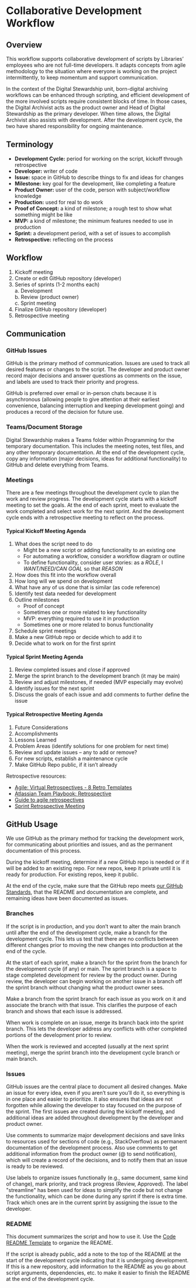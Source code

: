 # Collaborative Development Workflow

## Overview 

This workflow supports collaborative development of scripts by Libraries’ employees who are not full-time developers. 
It adapts concepts from agile methodology to the situation where everyone is working on the project intermittently, 
to keep momentum and support communication. 

In the context of the Digital Stewardship unit, born-digital archiving workflows can be enhanced through scripting, 
and efficient development of the more involved scripts require consistent blocks of time. 
In those cases, the Digital Archivist acts as the product owner and Head of Digital Stewardship as the primary developer. 
When time allows, the Digital Archivist also assists with development. 
After the development cycle, the two have shared responsibility for ongoing maintenance. 

## Terminology 

- **Development Cycle:** period for working on the script, kickoff through retrospective 
- **Developer:** writer of code 
- **Issue:** space in GitHub to describe things to fix and ideas for changes 
- **Milestone:** key goal for the development, like completing a feature 
- **Product Owner:** user of the code, person with subject/workflow knowledge 
- **Production:** used for real to do work 
- **Proof of Concept:** a kind of milestone; a rough test to show what something might be like 
- **MVP:** a kind of milestone; the minimum features needed to use in production 
- **Sprint:** a development period, with a set of issues to accomplish 
- **Retrospective:** reflecting on the process 

## Workflow

1. Kickoff meeting 
2. Create or edit GitHub repository (developer) 
3. Series of sprints (1-2 months each)  
    a. Development   
    b. Review (product owner)  
    c. Sprint meeting
4. Finalize GitHub repository (developer) 
5. Retrospective meeting 

## Communication 

### GitHub Issues 

GitHub is the primary method of communication. 
Issues are used to track all desired features or changes to the script.
The developer and product owner record major decisions and answer questions as comments on the issue, 
and labels are used to track their priority and progress. 

GitHub is preferred over email or in-person chats because it is asynchronous 
(allowing people to give attention at their earliest convenience, balancing interruption and keeping development going) 
and produces a record of the decision for future use. 

### Teams/Document Storage 

Digital Stewardship makes a Teams folder within Programming for the temporary documentation. 
This includes the meeting notes, test files, and any other temporary documentation.
At the end of the development cycle, copy any information (major decisions, ideas for additional functionality) to GitHub 
and delete everything from Teams. 

### Meetings 

There are a few meetings throughout the development cycle to plan the work and review progress.
The development cycle starts with a kickoff meeting to set the goals. 
At the end of each sprint, meet to evaluate the work completed and select work for the next sprint. 
And the development cycle ends with a retrospective meeting to reflect on the process.

#### Typical Kickoff Meeting Agenda

1. What does the script need to do  
   - Might be a new script or adding functionality to an existing one
   - For automating a workflow, consider a workflow diagram or outline
   - To define functionality, consider user stories: as a _ROLE_, I _WANT/NEED/CAN GOAL_ so that _REASON_
2. How does this fit into the workflow overall
3. How long will we spend on development 
4. What have any of us done that is similar (as code reference) 
5. Identify test data needed for development 
6. Outline milestones  
   - Proof of concept 
   - Sometimes one or more related to key functionality 
   - MVP: everything required to use it in production 
   - Sometimes one or more related to bonus functionality
7. Schedule sprint meetings
8. Make a new GitHub repo or decide which to add it to
9. Decide what to work on for the first sprint

#### Typical Sprint Meeting Agenda 

1. Review completed issues and close if approved 
2. Merge the sprint branch to the development branch (it may be main) 
3. Review and adjust milestones, if needed (MVP especially may evolve) 
4. Identify issues for the next sprint 
5. Discuss the goals of each issue and add comments to further define the issue

#### Typical Retrospective Meeting Agenda 

1. Future Considerations 
2. Accomplishments 
3. Lessons Learned 
4. Problem Areas (identify solutions for one problem for next time) 
5. Review and update issues – any to add or remove? 
6. For new scripts, establish a maintenance cycle 
7. Make GitHub Repo public, if it isn’t already 

Retrospective resources:
- [Agile: Virtual Retrospectives - 8 Retro Templates](https://www.linkedin.com/pulse/agile-virtual-retrospectives-8-retro-templates-you-elaine)
- [Atlassian Team Playbook: Retrospective](https://www.atlassian.com/team-playbook/plays/retrospective)
- [Guide to agile retrospectives](https://www.aha.io/roadmapping/guide/agile/what-is-an-agile-retrospective)   
- [Sprint Retrospective Meeting](https://blog.trello.com/sprint-retrospective-meeting)

## GitHub Usage 

We use GitHub as the primary method for tracking the development work, for communicating about priorities and issues, 
and as the permanent documentation of this process.

During the kickoff meeting, determine if a new GitHub repo is needed or if it will be added to an existing repo. 
For new repos, keep it private until it is ready for production. 
For existing repos, keep it public. 

At the end of the cycle, make sure that the GitHub repo meets [our GitHub Standards](Repository_Standard.md), 
that the README and documentation are complete, and remaining ideas have been documented as issues. 

### Branches 

If the script is in production, and you don’t want to alter the main branch until after the end of the development cycle, 
make a branch for the development cycle. 
This lets us test that there are no conflicts between different changes prior to moving the new changes into production at the end of the cycle.

At the start of each sprint, make a branch for the sprint from the branch for the development cycle (if any) or main. 
The sprint branch is a space to stage completed development for review by the product owner. 
During review, the developer can begin working on another issue in a branch off the sprint branch without changing what the product owner sees.  

Make a branch from the sprint branch for each issue as you work on it and associate the branch with that issue. 
This clarifies the purpose of each branch and shows that each issue is addressed.  

When work is complete on an issue, merge its branch back into the sprint branch. 
This lets the developer address any conflicts with other completed portions of the development prior to review. 

When the work is reviewed and accepted (usually at the next sprint meeting), 
merge the sprint branch into the development cycle branch or main branch. 

### Issues 

GitHub issues are the central place to document all desired changes. 
Make an issue for every idea, even if you aren’t sure you’ll do it, so everything is in one place and easier to prioritize. 
It also ensures that ideas are not forgotten while allowing the developer to stay focused on the purpose of the sprint. 
The first issues are created during the kickoff meeting, 
and additional ideas are added throughout development by the developer and product owner.  

Use comments to summarize major development decisions and save links to resources used for sections of code (e.g., StackOverflow) as permanent documentation of the development process. 
Also use comments to get additional information from the product owner (@ to send notification), 
which will create a record of the decisions, and to notify them that an issue is ready to be reviewed. 

Use labels to organize issues functionally (e.g., same document, same kind of change), mark priority, and track progress (Review, Approved). 
The label "streamline" has been used for ideas to simplify the code but not change the functionality, which can be done during any sprint if there is extra time.
Track which ones are in the current sprint by assigning the issue to the developer.

### README 

This document summarizes the script and how to use it.
Use the [Code README Template](Code_README_Standard.md) to organize the README.  

If the script is already public, add a note to the top of the README at the start of the development cycle indicating that it is undergoing development. 
If this is a new repository, add information to the README as you go about script arguments, dependencies, etc. 
to make it easier to finish the README at the end of the development cycle.